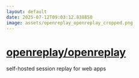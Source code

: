 ```yaml
---
layout: default
date: 2025-07-12T09:03:12.838850
image: assets/openreplay_openreplay_cropped.png
---
```


# [openreplay/openreplay](https://github.com/openreplay/openreplay)

self-hosted session replay for web apps
